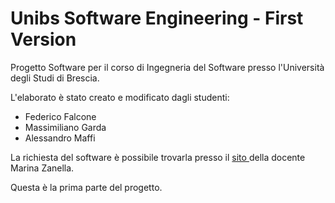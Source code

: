 Unibs Software Engineering - First Version
========================
Progetto Software per il corso di Ingegneria del Software presso l'Università degli Studi di Brescia.

L'elaborato è stato creato e modificato dagli studenti:
- Federico Falcone <br>
- Massimiliano Garda <br>
- Alessandro Maffi <br>

La richiesta del software &egrave; possibile trovarla presso il <a href="http://eracle.ing.unibs.it/se/aa2013-2014/Elaborato2013_14.pdf"> sito </a> della docente Marina Zanella.

Questa &egrave; la prima parte del progetto.
